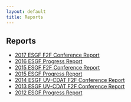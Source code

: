 ```yaml
---
layout: default
title: Reports
---
```


## Reports

* <a href="{{site.url}}/esgf-media/pdf/2017-ESGF_F2F_Conference_Report.pdf" target="_blank">2017 ESGF F2F Conference Report</a>
* <a href="{{site.url}}/esgf-media/pdf/2016-ESGF-Progress-Report.pdf" target="_blank">2016 ESGF Progress Report</a>
* <a href="{{site.url}}/esgf-media/pdf/2015-ESGF_F2FConference_report_web.pdf" target="_blank">2015 ESGF F2F Conference Report </a>
* <a href="{{site.url}}/esgf-media/pdf/2015-ESGF-Progress-Report.pdf" target="_blank">2015 ESGF Progress Report</a>
* <a href="http://aims-group.github.io/pdf/2014-ESGF_UV-CDAT_Conference_Report.pdf" target="_blank">2014 ESGF UV-CDAT F2F Conference Report </a>
* <a href="http://uvcdat.llnl.gov/pdf/ESGF_UV-CDAT_Meeting_Report_December2013.pdf" target="_blank">2013 ESGF UV-CDAT F2F Conference Report </a>
* <a href="{{site.url}}/esgf-media/pdf/2012%20ESGF%20Progress%20Report.pdf" target="_blank">2012 ESGF Progress Report</a>
